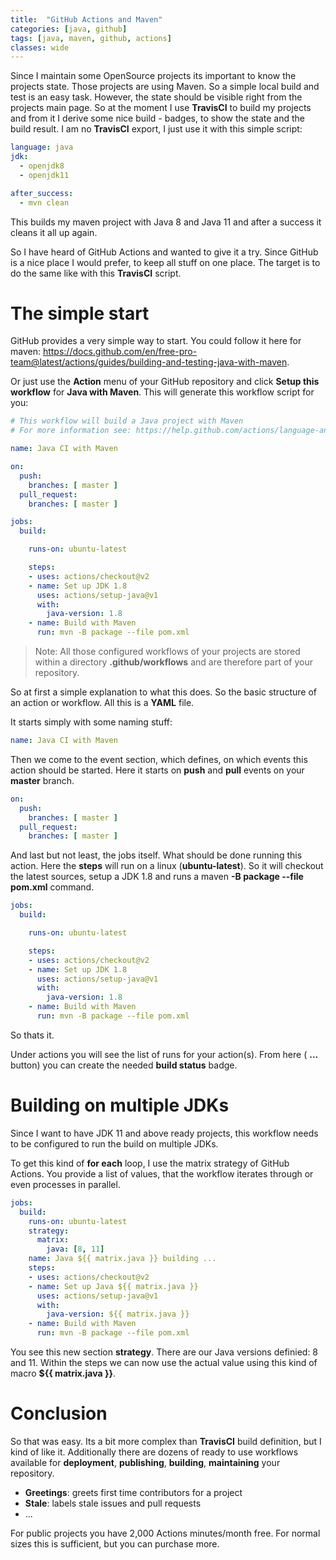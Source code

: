 ```yaml
---
title:  "GitHub Actions and Maven"
categories: [java, github]
tags: [java, maven, github, actions]
classes: wide
---
```


Since I maintain some OpenSource projects its important to know the projects state. Those projects are using Maven. So a simple local build and test is an easy task. However, the state should be visible right from the projects main page. So at the moment I use **TravisCI** to build my projects and from it I derive some nice build - badges, to show the state and the build result. I am no **TravisCI** export, I just use it with this simple script:

```yaml
language: java
jdk:
  - openjdk8
  - openjdk11

after_success:
  - mvn clean
```

This builds my maven project with Java 8 and Java 11 and after a success it cleans it all up again.

So I have heard of GitHub Actions and wanted to give it a try. Since GitHub is a nice place I would prefer, to keep all stuff on one place. The target is to do the same like with this **TravisCI** script.

# The simple start 

GitHub provides a very simple way to start. You could follow it here for maven: https://docs.github.com/en/free-pro-team@latest/actions/guides/building-and-testing-java-with-maven. 

Or just use the **Action** menu of your GitHub repository and click **Setup this workflow** for **Java with Maven**. This will generate this workflow script for you:

```yaml
# This workflow will build a Java project with Maven
# For more information see: https://help.github.com/actions/language-and-framework-guides/building-and-testing-java-with-maven

name: Java CI with Maven

on:
  push:
    branches: [ master ]
  pull_request:
    branches: [ master ]

jobs:
  build:

    runs-on: ubuntu-latest

    steps:
    - uses: actions/checkout@v2
    - name: Set up JDK 1.8
      uses: actions/setup-java@v1
      with:
        java-version: 1.8
    - name: Build with Maven
      run: mvn -B package --file pom.xml
```

> Note: All those configured workflows of your projects are stored within a directory **.github/workflows** and are therefore part of your repository. 

So at first a simple explanation to what this does. So the basic structure of an action or workflow. All this is a **YAML** file.

It starts simply with some naming stuff:

```yaml
name: Java CI with Maven
```

Then we come to the event section, which defines, on which events this action should be started. Here it starts on **push** and **pull** events on your **master** branch.

```yaml
on:
  push:
    branches: [ master ]
  pull_request:
    branches: [ master ]
```

And last but not least, the jobs itself. What should be done running this action. Here the **steps** will run on a linux (**ubuntu-latest**). So it will checkout the latest sources, setup a JDK 1.8 and runs a maven **-B package --file pom.xml** command.

```yaml
jobs:
  build:

    runs-on: ubuntu-latest

    steps:
    - uses: actions/checkout@v2
    - name: Set up JDK 1.8
      uses: actions/setup-java@v1
      with:
        java-version: 1.8
    - name: Build with Maven
      run: mvn -B package --file pom.xml
```

So thats it.

Under actions you will see the list of runs for your action(s). From here ( **...** button) you can create the needed **build status** badge.

# Building on multiple JDKs 

Since I want to have JDK 11 and above ready projects, this workflow needs to be configured to run the build on multiple JDKs.

To get this kind of **for each** loop, I use the matrix strategy of GitHub Actions. You provide a list of values, that the workflow iterates through or even processes in parallel.

```yaml
jobs:
  build:
    runs-on: ubuntu-latest
    strategy:
      matrix: 
        java: [8, 11]
    name: Java ${{ matrix.java }} building ... 
    steps:
    - uses: actions/checkout@v2
    - name: Set up Java ${{ matrix.java }} 
      uses: actions/setup-java@v1
      with:
        java-version: ${{ matrix.java }} 
    - name: Build with Maven
      run: mvn -B package --file pom.xml
```

You see this new section **strategy**. There are our Java versions definied: 8 and 11. Within the steps we can now use the actual value using this kind of macro **${{ matrix.java }}**.

# Conclusion

So that was easy. Its a bit more complex than **TravisCI** build definition, but I kind of like it. Additionally there are dozens of ready to use workflows available for **deployment**, **publishing**, **building**, **maintaining** your repository. 

* **Greetings**: greets first time contributors for a project
* **Stale**: labels stale issues and pull requests
* ...

For public projects you have 2,000 Actions minutes/month
free. For normal sizes this is sufficient, but you can purchase more.